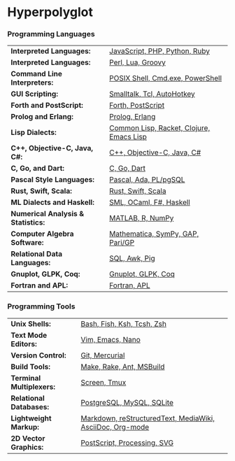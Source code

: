 # Hyperpolyglot

### Programming Languages
<table>
  <tr>
    <td><strong>Interpreted Languages:</strong></td>
    <td><a href="http://hyperpolyglot.org/scripting">JavaScript, PHP, Python, Ruby</a></td>
  </tr>
  <tr>
    <td><strong>Interpreted Languages:</strong></td>
    <td><a href="http://hyperpolyglot.org/more">Perl, Lua, Groovy</a></td>
  </tr>
  <tr>
    <td><strong>Command Line Interpreters:</strong></td>
    <td><a href="http://hyperpolyglot.org/shell">POSIX Shell, Cmd.exe, PowerShell</a></td>
  </tr>
  <tr>
    <td><strong>GUI Scripting:</strong></td>
    <td><a href="http://hyperpolyglot.org/gui">Smalltalk, Tcl, AutoHotkey</a></td>
  </tr>
  <tr>
    <td><strong>Forth and PostScript:</strong></td>
    <td><a href="http://hyperpolyglot.org/stack">Forth, PostScript</a></td>
  </tr>
  <tr>
    <td><strong>Prolog and Erlang:</strong></td>
    <td><a href="http://hyperpolyglot.org/logic">Prolog, Erlang</a></td>
  </tr>
  <tr>
    <td><strong>Lisp Dialects:</strong></td>
    <td><a href="http://hyperpolyglot.org/lisp">Common Lisp, Racket, Clojure, Emacs Lisp</a></td>
  </tr>
  <tr>
    <td><strong>C++, Objective-C, Java, C#:</strong></td>
    <td><a href="http://hyperpolyglot.org/cpp">C++, Objective-C, Java, C#</a></td>
  </tr>
  <tr>
    <td><strong>C, Go, and Dart:</strong></td>
    <td><a href="http://hyperpolyglot.org/c">C, Go, Dart</a></td>
  </tr>
  <tr>
    <td><strong>Pascal Style Languages:</strong></td>
    <td><a href="http://hyperpolyglot.org/pascal">Pascal, Ada, PL/pgSQL</a></td>
  </tr>
  <tr>
    <td><strong>Rust, Swift, Scala:</strong></td>
    <td><a href="http://hyperpolyglot.org/rust">Rust, Swift, Scala</a></td>
  </tr>
  <tr>
    <td><strong>ML Dialects and Haskell:</strong></td>
    <td><a href="http://hyperpolyglot.org/ml">SML, OCaml, F#, Haskell</a></td>
  </tr>
  <tr>
    <td><strong>Numerical Analysis & Statistics:</strong></td>
    <td><a href="http://hyperpolyglot.org/numerical-analysis">MATLAB, R, NumPy</a></td>
  </tr>
  <tr>
    <td><strong>Computer Algebra Software:</strong></td>
    <td><a href="http://hyperpolyglot.org/computer-algebra">Mathematica, SymPy, GAP, Pari/GP</a></td>
  </tr>
  <tr>
    <td><strong>Relational Data Languages:</strong></td>
    <td><a href="http://hyperpolyglot.org/data">SQL, Awk, Pig</a></td>
  </tr>
  <tr>
    <td><strong>Gnuplot, GLPK, Coq:</strong></td>
    <td><a href="http://hyperpolyglot.org/misc-math">Gnuplot, GLPK, Coq</a></td>
  </tr>
  <tr>
    <td><strong>Fortran and APL:</strong></td>
    <td><a href="http://hyperpolyglot.org/fortran">Fortran, APL</a></td>
  </tr>
</table>

### Programming Tools
<table>
  <tr>
    <td><strong>Unix Shells:</strong></td>
    <td><a href="http://hyperpolyglot.org/unix-shells">Bash, Fish, Ksh, Tcsh, Zsh</a></td>
  </tr>
  <tr>
    <td><strong>Text Mode Editors:</strong></td>
    <td><a href="http://hyperpolyglot.org/text-mode-editors">Vim, Emacs, Nano</a></td>
  </tr>
  <tr>
    <td><strong>Version Control:</strong></td>
    <td><a href="http://hyperpolyglot.org/version-control">Git, Mercurial</a></td>
  </tr>
  <tr>
    <td><strong>Build Tools:</strong></td>
    <td><a href="http://hyperpolyglot.org/build">Make, Rake, Ant, MSBuild</a></td>
  </tr>
  <tr>
    <td><strong>Terminal Multiplexers:</strong></td>
    <td><a href="http://hyperpolyglot.org/multiplexers">Screen, Tmux</a></td>
  </tr>
  <tr>
    <td><strong>Relational Databases:</strong></td>
    <td><a href="http://hyperpolyglot.org/db">PostgreSQL, MySQL, SQLite</a></td>
  </tr>
  <tr>
    <td><strong>Lightweight Markup:</strong></td>
    <td><a href="http://hyperpolyglot.org/lightweight-markup">Markdown, reStructuredText, MediaWiki, AsciiDoc, Org-mode</a></td>
  </tr>
  <tr>
    <td><strong>2D Vector Graphics:</strong></td>
    <td><a href="http://hyperpolyglot.org/vector-graphics">PostScript, Processing, SVG</a></td>
  </tr>
</table>
